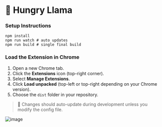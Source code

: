 # 🦙 Hungry Llama

 ### Setup Instructions

```
npm install
npm run watch # auto updates
npm run build # single final build
```

### Load the Extension in Chrome
1. Open a new Chrome tab.  
2. Click the **Extensions** icon (top-right corner).  
3. Select **Manage Extensions**.  
4. Click **Load unpacked** (top-left or top-right depending on your Chrome version).  
5. Choose the `dist` folder in your repository.
> 🔄 Changes should auto-update during development unless you modify the config file.

![image](https://github.com/user-attachments/assets/1e02d9ff-281f-4027-97d6-bb4431e50c6c)


